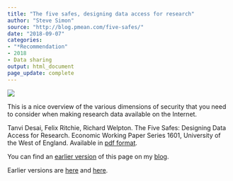 ```yaml
---
title: "The five safes, designing data access for research"
author: "Steve Simon"
source: "http://blog.pmean.com/five-safes/"
date: "2018-09-07"
categories:
- "*Recommendation"
- 2018
- Data sharing
output: html_document
page_update: complete
---
```


![](http://www.pmean.com/new-images/18/five-safes01.png)

<!---More--->

This is a nice overview of the various dimensions of security that you need to consider when making research data available on the Internet.

Tanvi Desai, Felix Ritchie, Richard Welpton. The Five Safes: Designing Data Access for Research. Economic Working Paper Series 1601, University of the West of England. Available in [pdf format][des1].

You can find an [earlier version][sim1] of this page on my [blog][sim2].

[sim1]: http://blog.pmean.com/five-safes/
[sim2]: http://blog.pmean.com

[des1]: http://www2.uwe.ac.uk/faculties/BBS/Documents/1601.pdf
Earlier versions are [here][sim1] and [here][sim2].
 
[sim1]: http://blog.pmean.com/five-safes/
[sim2]: http://new.pmean.com/five-safes/
 
